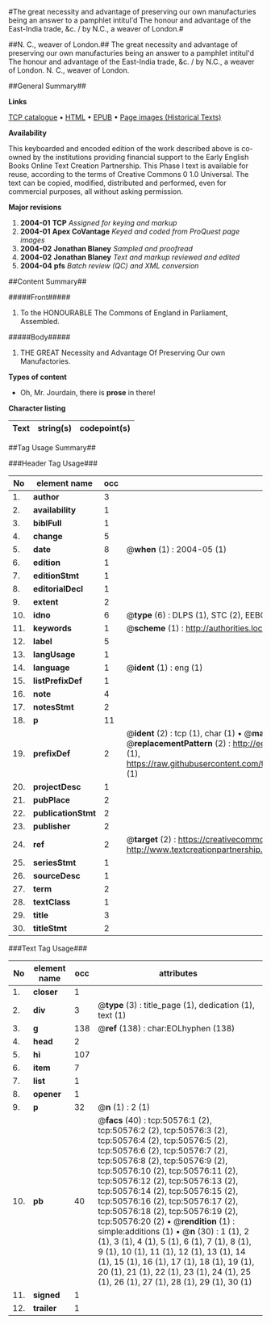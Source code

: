#The great necessity and advantage of preserving our own manufacturies being an answer to a pamphlet intitul'd The honour and advantage of the East-India trade, &c. / by N.C., a weaver of London.#

##N. C., weaver of London.##
The great necessity and advantage of preserving our own manufacturies being an answer to a pamphlet intitul'd The honour and advantage of the East-India trade, &c. / by N.C., a weaver of London.
N. C., weaver of London.

##General Summary##

**Links**

[TCP catalogue](http://www.ota.ox.ac.uk/tcp/)  • 
[HTML](http://tei.it.ox.ac.uk/tcp/Texts-HTML/free/A35/A35602.html)  • 
[EPUB](http://tei.it.ox.ac.uk/tcp/Texts-EPUB/free/A35/A35602.epub) • 
[Page images (Historical Texts)](https://data.historicaltexts.jisc.ac.uk/view?pubId=eebo-11899245e&pageId=eebo-11899245e-50576-1)

**Availability**

This keyboarded and encoded edition of the
	       work described above is co-owned by the institutions
	       providing financial support to the Early English Books
	       Online Text Creation Partnership. This Phase I text is
	       available for reuse, according to the terms of Creative
	       Commons 0 1.0 Universal. The text can be copied,
	       modified, distributed and performed, even for
	       commercial purposes, all without asking permission.

**Major revisions**

1. __2004-01__ __TCP__ *Assigned for keying and markup*
1. __2004-01__ __Apex CoVantage__ *Keyed and coded from ProQuest page images*
1. __2004-02__ __Jonathan Blaney__ *Sampled and proofread*
1. __2004-02__ __Jonathan Blaney__ *Text and markup reviewed and edited*
1. __2004-04__ __pfs__ *Batch review (QC) and XML conversion*

##Content Summary##

#####Front#####

1. To the HONOURABLE The Commons of England in Parliament, Assembled.

#####Body#####

1. THE GREAT Necessity and Advantage Of Preserving Our own Manufactories.

**Types of content**

  * Oh, Mr. Jourdain, there is **prose** in there!

**Character listing**


|Text|string(s)|codepoint(s)|
|---|---|---|

##Tag Usage Summary##

###Header Tag Usage###

|No|element name|occ|attributes|
|---|---|---|---|
|1.|__author__|3||
|2.|__availability__|1||
|3.|__biblFull__|1||
|4.|__change__|5||
|5.|__date__|8| @__when__ (1) : 2004-05 (1)|
|6.|__edition__|1||
|7.|__editionStmt__|1||
|8.|__editorialDecl__|1||
|9.|__extent__|2||
|10.|__idno__|6| @__type__ (6) : DLPS (1), STC (2), EEBO-CITATION (1), OCLC (1), VID (1)|
|11.|__keywords__|1| @__scheme__ (1) : http://authorities.loc.gov/ (1)|
|12.|__label__|5||
|13.|__langUsage__|1||
|14.|__language__|1| @__ident__ (1) : eng (1)|
|15.|__listPrefixDef__|1||
|16.|__note__|4||
|17.|__notesStmt__|2||
|18.|__p__|11||
|19.|__prefixDef__|2| @__ident__ (2) : tcp (1), char (1)  •  @__matchPattern__ (2) : ([0-9\-]+):([0-9IVX]+) (1), (.+) (1)  •  @__replacementPattern__ (2) : http://eebo.chadwyck.com/downloadtiff?vid=$1&page=$2 (1), https://raw.githubusercontent.com/textcreationpartnership/Texts/master/tcpchars.xml#$1 (1)|
|20.|__projectDesc__|1||
|21.|__pubPlace__|2||
|22.|__publicationStmt__|2||
|23.|__publisher__|2||
|24.|__ref__|2| @__target__ (2) : https://creativecommons.org/publicdomain/zero/1.0/ (1), http://www.textcreationpartnership.org/docs/. (1)|
|25.|__seriesStmt__|1||
|26.|__sourceDesc__|1||
|27.|__term__|2||
|28.|__textClass__|1||
|29.|__title__|3||
|30.|__titleStmt__|2||


###Text Tag Usage###

|No|element name|occ|attributes|
|---|---|---|---|
|1.|__closer__|1||
|2.|__div__|3| @__type__ (3) : title_page (1), dedication (1), text (1)|
|3.|__g__|138| @__ref__ (138) : char:EOLhyphen (138)|
|4.|__head__|2||
|5.|__hi__|107||
|6.|__item__|7||
|7.|__list__|1||
|8.|__opener__|1||
|9.|__p__|32| @__n__ (1) : 2 (1)|
|10.|__pb__|40| @__facs__ (40) : tcp:50576:1 (2), tcp:50576:2 (2), tcp:50576:3 (2), tcp:50576:4 (2), tcp:50576:5 (2), tcp:50576:6 (2), tcp:50576:7 (2), tcp:50576:8 (2), tcp:50576:9 (2), tcp:50576:10 (2), tcp:50576:11 (2), tcp:50576:12 (2), tcp:50576:13 (2), tcp:50576:14 (2), tcp:50576:15 (2), tcp:50576:16 (2), tcp:50576:17 (2), tcp:50576:18 (2), tcp:50576:19 (2), tcp:50576:20 (2)  •  @__rendition__ (1) : simple:additions (1)  •  @__n__ (30) : 1 (1), 2 (1), 3 (1), 4 (1), 5 (1), 6 (1), 7 (1), 8 (1), 9 (1), 10 (1), 11 (1), 12 (1), 13 (1), 14 (1), 15 (1), 16 (1), 17 (1), 18 (1), 19 (1), 20 (1), 21 (1), 22 (1), 23 (1), 24 (1), 25 (1), 26 (1), 27 (1), 28 (1), 29 (1), 30 (1)|
|11.|__signed__|1||
|12.|__trailer__|1||

